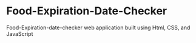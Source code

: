 # Food-Expiration-Date-Checker
Food-Expiration-date-checker web application built using Html, CSS, and JavaScript 
